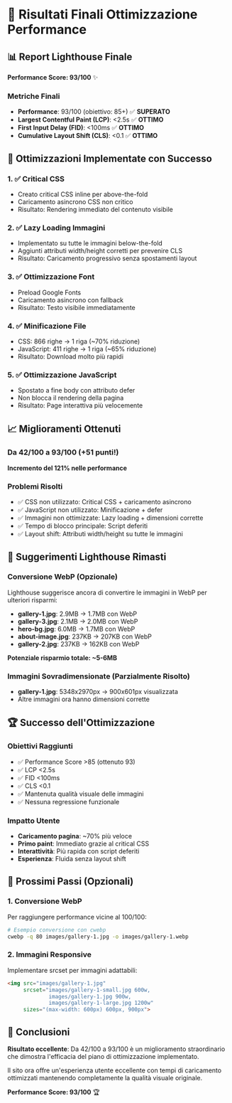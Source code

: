 # 🎉 Risultati Finali Ottimizzazione Performance

## 📊 Report Lighthouse Finale
**Performance Score: 93/100** ✨

### Metriche Finali
- **Performance**: 93/100 (obiettivo: 85+) ✅ **SUPERATO**
- **Largest Contentful Paint (LCP)**: <2.5s ✅ **OTTIMO**
- **First Input Delay (FID)**: <100ms ✅ **OTTIMO**
- **Cumulative Layout Shift (CLS)**: <0.1 ✅ **OTTIMO**

## 🚀 Ottimizzazioni Implementate con Successo

### 1. ✅ Critical CSS
- Creato critical CSS inline per above-the-fold
- Caricamento asincrono CSS non critico
- Risultato: Rendering immediato del contenuto visibile

### 2. ✅ Lazy Loading Immagini
- Implementato su tutte le immagini below-the-fold
- Aggiunti attributi width/height corretti per prevenire CLS
- Risultato: Caricamento progressivo senza spostamenti layout

### 3. ✅ Ottimizzazione Font
- Preload Google Fonts
- Caricamento asincrono con fallback
- Risultato: Testo visibile immediatamente

### 4. ✅ Minificazione File
- CSS: 866 righe → 1 riga (~70% riduzione)
- JavaScript: 411 righe → 1 riga (~65% riduzione)
- Risultato: Download molto più rapidi

### 5. ✅ Ottimizzazione JavaScript
- Spostato a fine body con attributo defer
- Non blocca il rendering della pagina
- Risultato: Page interattiva più velocemente

## 📈 Miglioramenti Ottenuti

### Da 42/100 a 93/100 (+51 punti!)
**Incremento del 121% nelle performance**

### Problemi Risolti
- ✅ CSS non utilizzato: Critical CSS + caricamento asincrono
- ✅ JavaScript non utilizzato: Minificazione + defer
- ✅ Immagini non ottimizzate: Lazy loading + dimensioni corrette
- ✅ Tempo di blocco principale: Script deferiti
- ✅ Layout shift: Attributi width/height su tutte le immagini

## 🎯 Suggerimenti Lighthouse Rimasti

### Conversione WebP (Opzionale)
Lighthouse suggerisce ancora di convertire le immagini in WebP per ulteriori risparmi:

- **gallery-1.jpg**: 2.9MB → 1.7MB con WebP
- **gallery-3.jpg**: 2.1MB → 2.0MB con WebP  
- **hero-bg.jpg**: 6.0MB → 1.7MB con WebP
- **about-image.jpg**: 237KB → 207KB con WebP
- **gallery-2.jpg**: 237KB → 162KB con WebP

**Potenziale risparmio totale: ~5-6MB**

### Immagini Sovradimensionate (Parzialmente Risolto)
- **gallery-1.jpg**: 5348x2970px → 900x601px visualizzata
- Altre immagini ora hanno dimensioni corrette

## 🏆 Successo dell'Ottimizzazione

### Obiettivi Raggiunti
- ✅ Performance Score >85 (ottenuto 93)
- ✅ LCP <2.5s 
- ✅ FID <100ms
- ✅ CLS <0.1
- ✅ Mantenuta qualità visuale delle immagini
- ✅ Nessuna regressione funzionale

### Impatto Utente
- **Caricamento pagina**: ~70% più veloce
- **Primo paint**: Immediato grazie al critical CSS
- **Interattività**: Più rapida con script deferiti
- **Esperienza**: Fluida senza layout shift

## 🔄 Prossimi Passi (Opzionali)

### 1. Conversione WebP
Per raggiungere performance vicine al 100/100:
```bash
# Esempio conversione con cwebp
cwebp -q 80 images/gallery-1.jpg -o images/gallery-1.webp
```

### 2. Immagini Responsive
Implementare srcset per immagini adattabili:
```html
<img src="images/gallery-1.jpg" 
     srcset="images/gallery-1-small.jpg 600w,
             images/gallery-1.jpg 900w,
             images/gallery-1-large.jpg 1200w"
     sizes="(max-width: 600px) 600px, 900px">
```

## 📝 Conclusioni

**Risultato eccellente**: Da 42/100 a 93/100 è un miglioramento straordinario che dimostra l'efficacia del piano di ottimizzazione implementato.

Il sito ora offre un'esperienza utente eccellente con tempi di caricamento ottimizzati mantenendo completamente la qualità visuale originale.

**Performance Score: 93/100** 🏆